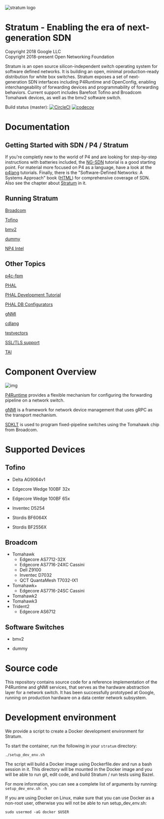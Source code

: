 <!--
Copyright 2018 Google LLC
Copyright 2018-present Open Networking Foundation

SPDX-License-Identifier: Apache-2.0
-->

![stratum logo](stratum/docs/images/stratum-logo.png)

# Stratum - Enabling the era of next-generation SDN

Copyright 2018 Google LLC <br/>
Copyright 2018-present Open Networking Foundation

Stratum is an open source silicon-independent switch operating system for software defined networks. It is building an open, minimal production-ready distribution for white box switches. Stratum exposes a set of next-generation SDN interfaces including P4Runtime and OpenConfig, enabling interchangeability of forwarding devices and programmability of forwarding behaviors. Current support includes Barefoot Tofino and Broadcom Tomahawk devices, as well as the bmv2 software switch.

Build status (master): [![CircleCI](https://circleci.com/gh/stratum/stratum/tree/master.svg?style=svg)](https://circleci.com/gh/stratum/stratum/tree/master)
[![codecov](https://codecov.io/gh/stratum/stratum/branch/master/graph/badge.svg)](https://codecov.io/gh/stratum/stratum)

# Documentation

## Getting Started with SDN / P4 / Stratum

If you're completly new to the world of P4 and are looking for step-by-step instructions with batteries included, the [NG-SDN](https://github.com/opennetworkinglab/ngsdn-tutorial) tutorial is a good starting point. For material more focused on P4 as a language, have a look at the [p4lang](https://github.com/p4lang/tutorials) tutorials. Finally, there is the "Software-Defined Networks: A Systems Approach" book ([HTML](https://sdn.systemsapproach.org/)) for comprehensive coverage of SDN. Also see the chapter about [Stratum](https://sdn.systemsapproach.org/stratum.html#thin-switch-os) in it.

## Running Stratum

[Broadcom](stratum/hal/bin/bcm/standalone/README.md)

[Tofino](stratum/hal/bin/barefoot/README.md)

[bmv2](stratum/hal/bin/bmv2/README.md)

[dummy](stratum/hal/bin/dummy/README.md)

[NP4 Intel](stratum/hal/bin/np4intel/docker/README.md)

## Other Topics

[p4c-fpm](stratum/p4c_backends/README.md)

[PHAL](stratum/docs/phal.md)

[PHAL Development Tutorial](stratum/docs/phal_development_tutorial.md)

[PHAL DB Configurators](stratum/docs/configurators.md)

[gNMI](stratum/docs/gnmi/README.md)

[cdlang](stratum/testing/cdlang/README.md)

[testvectors](stratum/public/proto/tv.proto)

[SSL/TLS support](stratum/lib/security/README.md)

[TAI](stratum/docs/tai/README.md)

# Component Overview

![img](stratum/docs/images/stratum_architecture.png)

[P4Runtime](https://p4.org/p4-runtime) provides a flexible mechanism for
configuring the forwarding pipeline on a network switch.

[gNMI](https://github.com/openconfig/reference/tree/master/rpc/gnmi) is a
framework for network device management that uses gRPC as the transport
mechanism.

[SDKLT](https://github.com/Broadcom-Network-Switching-Software/SDKLT) is used
to program fixed-pipeline switches using the Tomahawk chip from Broadcom.

# Supported Devices

## Tofino

- Delta AG9064v1

- Edgecore Wedge 100BF 32x

- Edgecore Wedge 100BF 65x

- Inventec D5254

- Stordis BF6064X

- Stordis BF2556X

## Broadcom

- Tomahawk
    - Edgecore AS7712-32X
    - Edgecore AS7716-24XC Cassini
    - Dell Z9100
    - Inventec D7032
    - QCT QuantaMesh T7032-IX1
- Tomahawk+
    - Edgecore AS7716-24SC Cassini
- Tomahawk2
- Tomahawk3
- Trident2
    - Edgecore AS6712

## Software Switches

- bmv2

- dummy

# Source code

This repository contains source code for a reference implementation of
the P4Runtime and gNMI services, that serves as the hardware abstraction layer
for a network switch. It has been successfully prototyped at Google, running on
production hardware on a data center network subsystem.

# Development environment

We provide a script to create a Docker development environment for Stratum.

To start the container, run the following in your `stratum` directory:

    ./setup_dev_env.sh

The script will build a Docker image using Dockerfile.dev and run a bash session
in it. This directory will be mounted in the Docker image and you will be able
to run git, edit code, and build Stratum / run tests using Bazel.

For more information, you can see a complete list of arguments by running:
`setup_dev_env.sh -h`

If you are using Docker on Linux, make sure that you can use Docker as a
non-root user, otherwise you will not be able to run setup_dev_env.sh:

    sudo usermod -aG docker $USER
